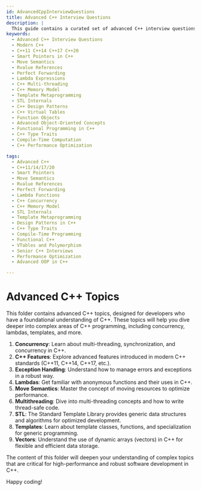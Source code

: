 ```yaml
---
id: AdvancedCppInterviewQuestions
title: Advanced C++ Interview Questions
description: |
  This guide contains a curated set of advanced C++ interview questions that challenge your understanding of high-level concepts in modern C++. Topics include smart pointers, move semantics, perfect forwarding, multi-threading, memory models, templates, STL internals, and advanced object-oriented and functional programming features. Ideal for experienced developers preparing for senior-level technical interviews.
keywords:
  - Advanced C++ Interview Questions
  - Modern C++
  - C++11 C++14 C++17 C++20
  - Smart Pointers in C++
  - Move Semantics
  - Rvalue References
  - Perfect Forwarding
  - Lambda Expressions
  - C++ Multi-threading
  - C++ Memory Model
  - Template Metaprogramming
  - STL Internals
  - C++ Design Patterns
  - C++ Virtual Tables
  - Function Objects
  - Advanced Object-Oriented Concepts
  - Functional Programming in C++
  - C++ Type Traits
  - Compile-Time Computation
  - C++ Performance Optimization

tags:
  - Advanced C++
  - C++11/14/17/20
  - Smart Pointers
  - Move Semantics
  - Rvalue References
  - Perfect Forwarding
  - Lambda Functions
  - C++ Concurrency
  - C++ Memory Model
  - STL Internals
  - Template Metaprogramming
  - Design Patterns in C++
  - C++ Type Traits
  - Compile-Time Programming
  - Functional C++
  - VTables and Polymorphism
  - Senior C++ Interviews
  - Performance Optimization
  - Advanced OOP in C++

---
```


# Advanced C++ Topics

This folder contains advanced C++ topics, designed for developers who have a foundational understanding of C++. These topics will help you dive deeper into complex areas of C++ programming, including concurrency, lambdas, templates, and more.

1. **Concurrency**: Learn about multi-threading, synchronization, and concurrency in C++.
2. **C++ Features**: Explore advanced features introduced in modern C++ standards (C++11, C++14, C++17, etc.).
3. **Exception Handling**: Understand how to manage errors and exceptions in a robust way.
4. **Lambdas**: Get familiar with anonymous functions and their uses in C++.
5. **Move Semantics**: Master the concept of moving resources to optimize performance.
6. **Multithreading**: Dive into multi-threading concepts and how to write thread-safe code.
7. **STL**: The Standard Template Library provides generic data structures and algorithms for optimized development.
8. **Templates**: Learn about template classes, functions, and specialization for generic programming.
9. **Vectors**: Understand the use of dynamic arrays (vectors) in C++ for flexible and efficient data storage.

The content of this folder will deepen your understanding of complex topics that are critical for high-performance and robust software development in C++.

Happy coding!
